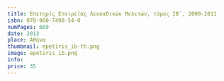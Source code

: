 ```yaml
---
title: Επετηρίς Εταιρείας Λευκαδικών Μελετών, τόμος ΙΒ΄, 2009-2011
isbn: 978-960-7498-54-0
numPages: 669
date: 2013
place: Αθήνα
thumbnail: epetiris_ib-th.png
image: epetiris_ib.png
info: 
price: 35
---
```

